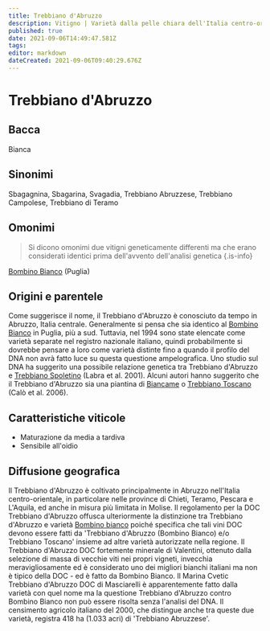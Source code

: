 ```yaml
---
title: Trebbiano d'Abruzzo
description: Vitigno | Varietà dalla pelle chiara dell'Italia centro-orientale non collegata ad altri Trebbiano ma la cui identità non è ancora chiara.
published: true
date: 2021-09-06T14:49:47.581Z
tags: 
editor: markdown
dateCreated: 2021-09-06T09:40:29.676Z
---
```


# Trebbiano d'Abruzzo

## Bacca
Bianca

## Sinonimi
Sbagagnina, Sbagarina, Svagadia, Trebbiano Abruzzese, Trebbiano Campolese, Trebbiano di Teramo

## Omonimi
> Si dicono omonimi due vitigni geneticamente differenti ma che erano considerati identici prima dell'avvento dell'analisi genetica
{.is-info}

[Bombino Bianco](/vitigni/Italia/bombino-bianco) (Puglia)


## Origini e parentele
Come suggerisce il nome, il Trebbiano d'Abruzzo è conosciuto da tempo in Abruzzo, Italia centrale. Generalmente si pensa che sia identico al [Bombino Bianco](/vitigni/Italia/bombino-bianco) in Puglia, più a sud. Tuttavia, nel 1994 sono state elencate come varietà separate nel registro nazionale italiano, quindi probabilmente si dovrebbe pensare a loro come varietà distinte fino a quando il profilo del DNA non avrà fatto luce su questa questione ampelografica. Uno studio sul DNA ha suggerito una possibile relazione genetica tra Trebbiano d'Abruzzo e [Trebbiano Spoletino](/vitigni/Italia/trebbiano-spoletino) (Labra et al. 2001). Alcuni autori hanno suggerito che il Trebbiano d'Abruzzo sia una piantina di [Biancame](/vitigni/bacca-bianca/biancame) o [Trebbiano Toscano](/vitigni/Italia/trebbiano-toscano) (Calò et al. 2006).

## Caratteristiche viticole

- Maturazione da media a tardiva
- Sensibile all'oidio

## Diffusione geografica

Il Trebbiano d'Abruzzo è coltivato principalmente in Abruzzo nell'Italia centro-orientale, in particolare nelle province di Chieti, Teramo, Pescara e L'Aquila, ed anche in misura più limitata in Molise. Il regolamento per la DOC Trebbiano d'Abruzzo offusca ulteriormente la distinzione tra Trebbiano d'Abruzzo e varietà [Bombino bianco](/vitigni/Italia/bombino-bianco) poiché specifica che tali vini DOC devono essere fatti da 'Trebbiano d'Abruzzo (Bombino Bianco) e/o Trebbiano Toscano' insieme ad altre varietà autorizzate nella regione. Il Trebbiano d'Abruzzo DOC fortemente minerale di Valentini, ottenuto dalla selezione di massa di vecchie viti nei propri vigneti, invecchia meravigliosamente ed è considerato uno dei migliori bianchi italiani ma non è tipico della DOC - ed è fatto da Bombino Bianco. Il Marina Cvetic Trebbiano d'Abruzzo DOC di Masciarelli è apparentemente fatto dalla varietà con quel nome ma la questione Trebbiano d'Abruzzo contro Bombino Bianco non può essere risolta senza l'analisi del DNA. Il censimento agricolo italiano del 2000, che distingue anche tra queste due varietà, registra 418 ha (1.033 acri) di 'Trebbiano Abruzzese'.